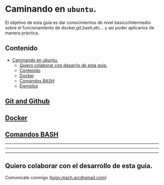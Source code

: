 
# Caminando en `ubuntu`.
El objetivo de esta guía es dar conocimientos de nivel básico/intermedio sobre el funcionamiento de docker,git,bash,etc... y asi poder aplicarlos de manera práctica.


## Contenido
   * [Caminando en ubuntu.](#caminando-en-ubuntu)
      * [Quiero colaborar con desarrlo de esta guia.](#quiero-colaborar-con-desarrlo-de-esta-guia)
      * [Contenido](#contenido)
      * [<a href="./docker/README.md">Docker</a>](#docker)
      * [<a href="./bash/README.md">Comandos BASH</a>](#comandos-bash)
      * [Ejemplos](#ejemplos)


## [Git and Github](agregar-link)
## [Docker](./docker/README.md)
## [Comandos BASH](./bash/README.md)


***
***
***

## Quiero colaborar con el desarrollo de esta guia.
Comunicate conmigo (luigy.mach.arc@gmail.com)


